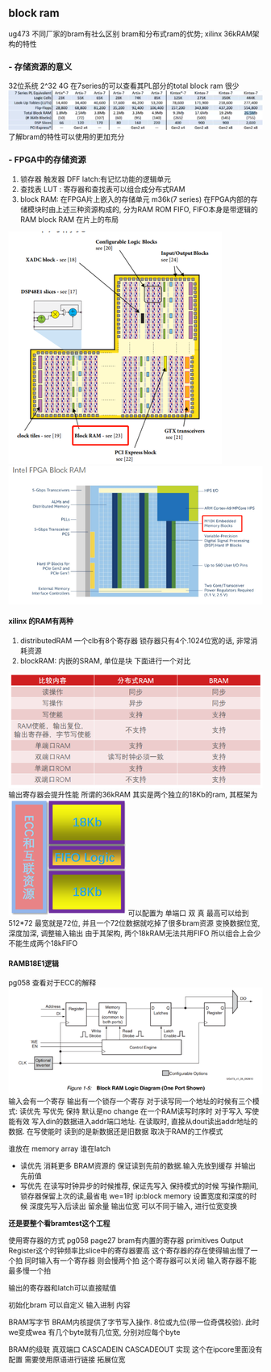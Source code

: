 ## block ram
ug473 不同厂家的bram有社么区别 bram和分布式ram的优势; xilinx 36kRAM架构的特性
### - 存储资源的意义
32位系统 2^32 4G 
在7series的可以查看其PL部分的total block ram 很少
<img src="./total%20block%20ram.png">
了解bram的特性可以使用的更加充分

### - FPGA中的存储资源
1. 锁存器 触发器 DFF latch:有记忆功能的逻辑单元
2. 查找表 LUT : 寄存器和查找表可以组合成分布式RAM 
3. block RAM: 在FPGA片上嵌入的存储单元 m36k(7 series)
在FPGA内部的存储模块时由上述三种资源构成的, 分为RAM ROM FIFO, FIFO本身是带逻辑的RAM
block RAM 在片上的布局
<img src="./bram%20sturctre.png">
<img src="./intel%20bram.png">

#### xilinx 的RAM有两种 
1. distributedRAM 一个clb有8个寄存器 锁存器只有4个.1024位宽的话, 非常消耗资源
2. blockRAM: 内嵌的SRAM, 单位是块
下面进行一个对比
<img src="./compareRAM.png">
输出寄存器会提升性能
所谓的36kRAM 其实是两个独立的18Kb的ram, 其框架为
<img src="./36kRAM.png">
可以配置为 单端口 双 真 
最高可以给到 512*72 最宽就是72位, 并且一个72位数据就吃掉了很多bram资源
变换数据位宽, 深度加深, 调整输入输出
由于其架构, 两个18kRAM无法共用FIFO 所以组合上会少 不能生成两个18kFIFO

#### RAMB18E1逻辑
pg058 查看对于ECC的解释
<img src="./RAMB18.png">
输入会有一个寄存 输出有一个锁存一个寄存 
对于读写同一个地址的时候有三个模式:
读优先 写优先 保持 默认是no change 
在一个RAM读写时序时 对于写入 写使能有效 写入din的数据进入addr端口地址.
在读取时, 直接从dout读出addr地址的数据. 在写使能时 读到的是新数据还是旧数据
取决于RAM的工作模式

谁放在 memory array 谁在latch
- 读优先 消耗更多 BRAM资源的 保证读到先前的数据.输入先放到缓存 并输出先前值 
- 写优先 在读写时钟异步的时候推荐, 保证先写入
保持模式的时候 写操作期间,锁存器保留上次的读,最省电 we=1时
ip:block memory 
设置宽度和深度的时候 深度先写入后读出 留余量
输出位宽 可以不同于输入, 进行位宽变换 

**还是要整个看bramtest这个工程**

使用寄存器的方式 pg058 page27
bram有内置的寄存器 primitives Output Register这个时钟频率比slice中的寄存器要高
这个寄存器的存在使得输出慢了一个拍 同时输入有一个寄存器 则会慢两个拍
这个寄存器可以关闭 输入寄存器不能 最多慢一个拍

输出的寄存器和latch可以直接赋值

初始化bram 可以自定义 输入进制 内容

BRAM写字节
BRAM内核提供了字节写入操作. 8位或九位(带一位奇偶校验).
此时 we变成wea 有几个byte就有几位宽, 分别对应每个byte 

BRAM的级联 真双端口
CASCADEIN CASCADEOUT 实现 这个在ipcore里面没有配置 需要使用原语进行链接 拓展位宽
